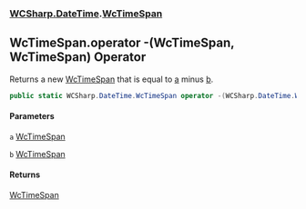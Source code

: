 ### [WCSharp.DateTime](WCSharp.DateTime.md 'WCSharp.DateTime').[WcTimeSpan](WCSharp.DateTime.WcTimeSpan.md 'WCSharp.DateTime.WcTimeSpan')

## WcTimeSpan.operator -(WcTimeSpan, WcTimeSpan) Operator

Returns a new [WcTimeSpan](WCSharp.DateTime.WcTimeSpan.md 'WCSharp.DateTime.WcTimeSpan') that is equal to [a](WCSharp.DateTime.WcTimeSpan.op_Subtraction(WCSharp.DateTime.WcTimeSpan,WCSharp.DateTime.WcTimeSpan).md#WCSharp.DateTime.WcTimeSpan.op_Subtraction(WCSharp.DateTime.WcTimeSpan,WCSharp.DateTime.WcTimeSpan).a 'WCSharp.DateTime.WcTimeSpan.op_Subtraction(WCSharp.DateTime.WcTimeSpan, WCSharp.DateTime.WcTimeSpan).a') minus [b](WCSharp.DateTime.WcTimeSpan.op_Subtraction(WCSharp.DateTime.WcTimeSpan,WCSharp.DateTime.WcTimeSpan).md#WCSharp.DateTime.WcTimeSpan.op_Subtraction(WCSharp.DateTime.WcTimeSpan,WCSharp.DateTime.WcTimeSpan).b 'WCSharp.DateTime.WcTimeSpan.op_Subtraction(WCSharp.DateTime.WcTimeSpan, WCSharp.DateTime.WcTimeSpan).b').

```csharp
public static WCSharp.DateTime.WcTimeSpan operator -(WCSharp.DateTime.WcTimeSpan a, WCSharp.DateTime.WcTimeSpan b);
```
#### Parameters

<a name='WCSharp.DateTime.WcTimeSpan.op_Subtraction(WCSharp.DateTime.WcTimeSpan,WCSharp.DateTime.WcTimeSpan).a'></a>

`a` [WcTimeSpan](WCSharp.DateTime.WcTimeSpan.md 'WCSharp.DateTime.WcTimeSpan')

<a name='WCSharp.DateTime.WcTimeSpan.op_Subtraction(WCSharp.DateTime.WcTimeSpan,WCSharp.DateTime.WcTimeSpan).b'></a>

`b` [WcTimeSpan](WCSharp.DateTime.WcTimeSpan.md 'WCSharp.DateTime.WcTimeSpan')

#### Returns
[WcTimeSpan](WCSharp.DateTime.WcTimeSpan.md 'WCSharp.DateTime.WcTimeSpan')